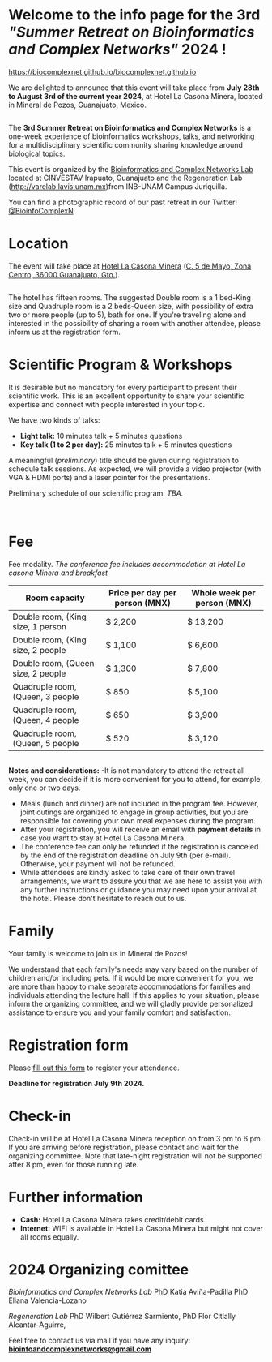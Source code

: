 # Welcome to the info page for the 3rd *"Summer Retreat on Bioinformatics and Complex Networks"* 2024 !
https://biocomplexnet.github.io/biocomplexnet.github.io

We are delighted to announce that this event will take place from **July 28th to August 3rd of the current year 2024**, at Hotel La Casona Minera, located in Mineral de Pozos, Guanajuato, Mexico.

<img src="Imgs/1_3rd Summer Camp.png" class="img-responsive" alt="">

The **3rd Summer Retreat on Bioinformatics and Complex Networks** is a one-week experience of bioinformatics workshops, talks, and networking for a multidisciplinary scientific community sharing knowledge around biological topics.

This event is organized by the [Bioinformatics and Complex Networks Lab](https://portal.cinvestav.mx/ira/investigacion/directorio-de-investigacion/dra-maribel-hern225ndez-rosales) located at CINVESTAV Irapuato, Guanajuato and the Regeneration Lab (http://varelab.lavis.unam.mx)from INB-UNAM Campus Juriquilla. 

You can find a photographic record of our past retreat in our Twitter! [@BioinfoComplexN](https://twitter.com/BioinfoComplexN)

# Location

The event will take place at [Hotel La Casona Minera](https://lacasonahotel.com/) ([C. 5 de Mayo, Zona Centro, 36000 Guanajuato, Gto.](https://maps.app.goo.gl/oMv2D1HGpW67FeMDA)).

<img src="Imgs/2_3rd Summer Camp.png" class="img-responsive" alt="">

The hotel has fifteen rooms. The suggested Double room is a 1 bed-King size and  Quadruple room is a 2 beds-Queen size, with possibility of extra two or more people (up to 5), bath for one. If you're traveling alone and interested in the possibility of sharing a room with another attendee, please inform us at the registration form.

# Scientific Program & Workshops

It is desirable but no mandatory for every participant to present their scientific work. This is an excellent opportunity to share your scientific expertise and connect with people interested in your topic.

We have two kinds of talks: 

- **Light talk:** 10 minutes talk + 5 minutes questions
- **Key talk (1 to 2 per day):** 25 minutes talk + 5 minutes questions 

A meaningful (*preliminary*) title should be given during registration to schedule talk sessions. As expected, we will provide a video projector (with VGA & HDMI ports) and a laser pointer for the presentations. 

Preliminary schedule of our scientific program. *TBA.*

<img src="Imgs/schedule.png" class="img-responsive" alt="">

<img src="Imgs/talks.png" class="img-responsive" alt=""> 

# Fee
Fee modality. *The conference fee includes accommodation at Hotel La casona Minera and breakfast* 

| Room capacity                        | Price per day per person (MNX) | Whole week per person (MNX) |
| ----------------------               | -------------------------------| --------------------------- |
| Double room, (King size, 1 person                | $ 2,200                         | $ 13,200                    |
| Double room, (King size, 2 people                | $ 1,100                         | $ 6,600                     |
| Double room, (Queen size, 2 people                | $ 1,300                         | $ 7,800                     |
| Quadruple room, (Queen, 3 people             | $ 850                         | $ 5,100                     |
| Quadruple room, (Queen, 4 people             | $ 650                           | $ 3,900                     |
| Quadruple room, (Queen, 5 people             | $ 520                           | $ 3,120                     |


<img src="Imgs/3_3rd Summer Camp.png" class="img-responsive" alt="">

**Notes and considerations:** 
-It is not mandatory to attend the retreat all week, you can decide if it is more convenient for you to attend, for example, only one or two days.
- Meals (lunch and dinner) are not included in the program fee. However, joint outings are organized to engage in group activities, but you are responsible for covering your own meal expenses during the program.
- After your registration, you will receive an email with **payment details** in case you want to stay at Hotel La Casona Minera. 
- The conference fee can only be refunded if the registration is canceled by the end of the registration deadline on July 9th (per e-mail). Otherwise, your payment will not be refunded.
- While attendees are kindly asked to take care of their own travel arrangements, we want to assure you that we are here to assist you with any further instructions or guidance you may need upon your arrival at the hotel. Please don't hesitate to reach out to us.

# Family

Your family is welcome to join us in Mineral de Pozos! 

We understand that each family's needs may vary based on the number of children and/or including pets. If it would be more convenient for you, we are more than happy to make separate accommodations for families and individuals attending the lecture hall. If this applies to your situation, please inform the organizing committee, and we will gladly provide personalized assistance to ensure you and your family comfort and satisfaction.

# Registration form

Please [fill out this form](https://docs.google.com/forms/d/1nxQhFYKsHHbI6D79y58BdpDmJk9jXzfjUHP9NIx5BBU/edit?ts=6478dd40) to register your attendance. 

**Deadline for registration July 9th 2024.**

# Check-in

Check-in will be at Hotel La Casona Minera reception on from 3 pm to 6 pm. If you are arriving before registration, please contact and wait for the organizing committee. Note that late-night registration will not be supported after 8 pm, even for those running late. 

# Further information

- **Cash:**  Hotel La Casona Minera takes credit/debit cards.
- **Internet:** WIFI is available in Hotel La Casona Minera but might not cover all rooms equally.

# 2024 Organizing comittee

*Bioinformatics and Complex Networks Lab*
PhD Katia Aviña-Padilla 
PhD Eliana Valencia-Lozano 

*Regeneration Lab*
PhD Wilbert Gutiérrez Sarmiento,
PhD Flor Citlally Alcantar-Aguirre,


Feel free to contact us via mail if you have any inquiry: **bioinfoandcomplexnetworks@gmail.com**

<img src="Imgs/4_3rd Summer Camp.png" class="img-responsive" alt="">
